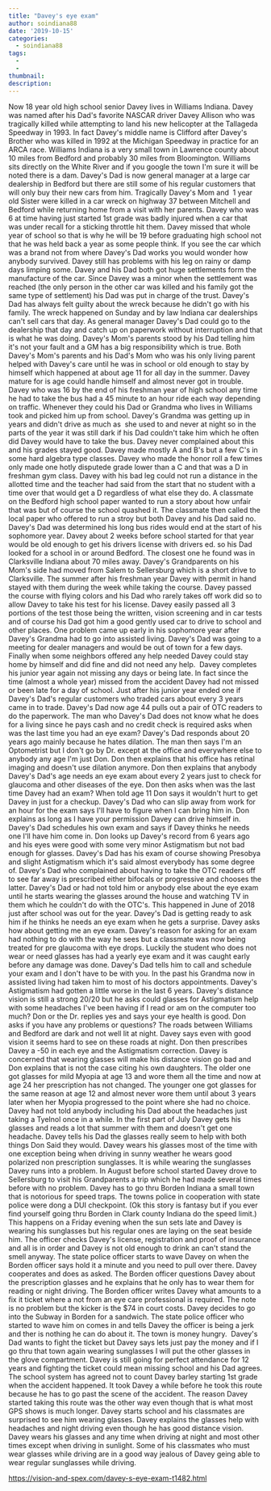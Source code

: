 ```yaml
---
title: "Davey's eye exam"
author: soindiana88
date: '2019-10-15'
categories:
  - soindiana88
tags:
  - 
  - 
thumbnail: 
description: 
---
```


Now 18 year old high school senior Davey lives in Williams Indiana. Davey was named after his Dad's favorite NASCAR driver Davey Allison who was tragically killed while attempting to land his new helicopter at the Tallageda Speedway in 1993. In fact Davey's middle name is Clifford after Davey's Brother who was killed in 1992 at the Michigan Speedway in practice for an ARCA race.
Williams Indiana is a very small town in Lawrence county about 10 miles from Bedford and probably 30 miles from Bloomington. Williams sits directly on the White River and if you google the town I'm sure it will be noted there is a dam.
Davey's Dad is now general manager at a large car dealership in Bedford but there are still some of his regular customers that will only buy their new cars from him. Tragically Davey's Mom and  1 year old Sister were killed in a car wreck on highway 37 between Mitchell and Bedford while returning home from a visit with her parents. Davey who was 6 at time having just started 1st grade was badly injured when a car that was under recall for a sticking throttle hit them. Davey missed that whole year of school so that is why he will be 19 before graduating high school not that he was held back a year as some people think. If you see the car which was a brand not from where Davey's Dad works you would wonder how anybody survived. Davey still has problems with his leg on rainy or damp days limping some.
Davey and his Dad both got huge settlements form the manufacture of the car. Since Davey was a minor when the settlement was reached (the only person in the other car was killed and his family got the same type of settlement) his Dad was put in charge of the trust. Davey's Dad has always felt guilty about the wreck because he didn't go with his family. The wreck happened on Sunday and by law Indiana car dealerships can't sell cars that day. As general manager Davey's Dad could go to the dealership that day and catch up on paperwork without interruption and that is what he was doing. Davey's Mom's parents stood by his Dad telling him it's not your fault and a GM has a big responsibility which is true. Both Davey's Mom's parents and his Dad's Mom who was his only living parent helped with Davey's care until he was in school or old enough to stay by himself which happened at about age 11 for all day in the summer. Davey mature for is age could handle himself and almost never got in trouble.
Davey who was 16 by the end of his freshman year of high school any time he had to take the bus had a 45 minute to an hour ride each way depending on traffic. Whenever they could his Dad or Grandma who lives in Williams took and picked him up from school. Davey's Grandma was getting up in years and didn't drive as much as  she used to and never at night so in the parts of the year it was still dark if his Dad couldn't take him which he often did Davey would have to take the bus.
Davey never complained about this and his grades stayed good. Davey made mostly A and B's but a few C's in some hard algebra type classes. Davey who made the honor roll a few times only made one hotly disputede grade lower than a C and that was a D in freshman gym class. Davey with his bad leg could not run a distance in the allotted time and the teacher had said from the start that no student with a  time over that would get a D regardless of what else they do. A classmate on the Bedford high school paper wanted to run a story about how unfair that was but of course the school quashed it. The classmate then called the local paper who offered to run a stroy but both Davey and his Dad said no.
Davey's Dad was determined his long bus rides would end at the start of his sophomore year. Davey about 2 weeks before school started for that year would be old enough to get his drivers license with drivers ed. so his Dad looked for a school in or around Bedford. The closest one he found was in Clarksville Indiana about 70 miles away. Davey's Grandparents on his Mom's side had moved from Salem to Sellersburg which is a short drive to Clarksville. The summer after his freshman year Davey with permit in hand stayed with them during the week while taking the course. Davey passed the course with flying colors and his Dad who rarely takes off work did so to allow Davey to take his test for his license. Davey easily passed all 3 portions of the test those being the written, vision screening and in car tests and of course his Dad got him a good gently used car to drive to school and other places.
One problem came up early in his sophomore year after Davey's Grandma had to go into assisted living. Davey's Dad was going to a meeting for dealer managers and would be out of town for a few days. Finally when some neighbors offered any help needed Davey could stay home by himself and did fine and did not need any help. 
Davey completes his junior year again not missing any days or being late. In fact since the time (almost a whole year) missed from the accident Davey had not missed or been late for a day of school. Just after his junior year ended one if Davey's Dad's regular customers who traded cars about every 3 years came in to trade. Davey's Dad now age 44 pulls out a pair of OTC readers to do the paperwork. The man who Davey's Dad does not know what he does for a living since he pays cash and no credit check is required asks when was the last time you had an eye exam? Davey's Dad responds about 20 years ago mainly because he hates dilation. The man then says I'm an Optometrist but I don't go by Dr. except at the office and everywhere else to anybody any age I'm just Don. Don then explains that his office has retinal imaging and doesn't use dilation anymore. Don then explains that anybody Davey's Dad's age needs an eye exam about every 2 years just to check for glaucoma and other diseases of the eye. Don then asks when was the last time Davey had an exam? When told age 11 Don says it wouldn't hurt to get Davey in just for a checkup. Davey's Dad who can slip away from work for an hour for the exam says I'll have to figure when I can bring him in. Don explains as long as I have your permission Davey can drive himself in. Davey's Dad schedules his own exam and says if Davey thinks he needs one I'll have him come in. Don looks up Davey's record from 6 years ago and his eyes were good with some very minor Astigmatism but not bad enough for glasses. Davey's Dad has his exam of course showing Presobya and slight Astigmatism which it's said almost everybody has some degree of. Davey's Dad who complained about having to take the OTC readers off to see far away is prescribed either bifocals or progressive and chooses the latter.
Davey's Dad or had not told him or anybody else about the eye exam until he starts wearing the glasses around the house and watching TV in them which he couldn't do with the OTC's. This happened in June of 2018 just after school was out for the year. Davey's Dad is getting ready to ask him if he thinks he needs an eye exam when he gets a surprise. Davey asks how about getting me an eye exam. Davey's reason for asking for an exam had nothing to do with the way he sees but a classmate was now being treated for pre glaucoma with eye drops. Luckily the student who does not wear or need glasses has had a yearly eye exam and it was caught early before any damage was done.
Davey's Dad tells him to call and schedule your exam and I don't have to be with you. In the past his Grandma now in assisted living had taken him to most of his doctors appointments. Davey's Astigmatism had gotten a little worse in the last 6 years. Davey's distance vision is still a strong 20/20 but he asks could glasses for Astigmatism help with some headaches I've been having if I read or am on the computer too much? Don or the Dr. replies yes and says your eye health is good. Don asks if you have any problems or questions? The roads between Williams and Bedford are dark and not well lit at night. Davey says even with good vision it seems hard to see on these roads at night. Don then prescribes Davey a -50 in each eye and the Astigmatism correction. Davey is concerned that wearing glasses will make his distance vision go bad and Don explains that is not the case citing his own daughters. The older one got glasses for mild Myopia at age 13 and wore them all the time and now at age 24 her prescription has not changed. The younger one got glasses for the same reason at age 12 and almost never wore them until about 3 years later when her Myopia progressed to the point where she had no choice. Davey had not told anybody including his Dad about the headaches just taking a Tyelnol once in a while.
In the first part of July Davey gets his glasses and reads a lot that summer with them and doesn't get one headache. Davey tells his Dad the glasses really seem to help with both things Don Said they would. Davey wears his glasses most of the time with one exception being when driving in sunny weather he wears good polarized non prescription sunglasses. It is while wearing the sunglasses Davey runs into a problem. In August before school started Davey drove to Sellersburg to visit his Grandparents a trip which he had made several times before with no problem. Davey has to go thru Borden Indiana a small town that is notorious for speed traps. The towns police in cooperation with state police were dong a DUI checkpoint. (Ok this story is fantasy but if you ever find yourself going thru Borden in Clark county Indiana do the speed limit.) This happens on a Friday evening when the sun sets late and Davey is wearing his sunglasses but his regular ones are laying on the seat beside him. The officer checks Davey's license, registration and proof of insurance and all is in order and Davey is not old enough to drink an can't stand the smell anyway. The state police officer starts to wave Davey on when the Borden officer says hold it a minute and you need to pull over there. Davey cooperates and does as asked. The Borden officer questions Davey about the prescription glasses and he explains that he only has to wear them for reading or night driving. The Borden officer writes Davey what amounts to a fix it ticket where a not from an eye care professional is required. The note is no problem but the kicker is the $74 in court costs. Davey decides to go into the Subway in Borden for a sandwich. The state police officer who started to wave him on comes in and tells Davey the officer is being a jerk and ther is nothing he can do about it. The town is money hungry.  Davey's Dad wants to fight the ticket but Davey says lets just pay the money and if I go thru that town again wearing sunglasses I will put the other glasses in the glove compartment. Davey is still going for perfect attendance for 12 years and fighting the ticket could mean missing school and his Dad agrees. The school system has agreed not to count Davey barley starting 1st grade when the accident happened. It took Davey a while before he took this route because he has to go past the scene of the accident. The reason Davey started taking this route was the other way even though that is what most GPS shows is much longer.
Davey starts school and his classmates are surprised to see him wearing glasses. Davey explains the glasses help with headaches and night driving even though he has good distance vision. Davey wears his glasses and any time when driving at night and most other times except when driving in sunlight. Some of his classmates who must wear glasses while driving are in a good way jealous of Davey geing able to wear regular sunglasses while driving.

https://vision-and-spex.com/davey-s-eye-exam-t1482.html
